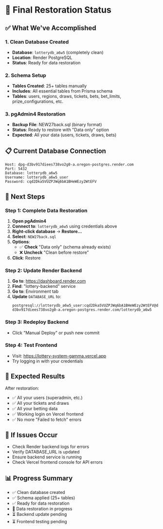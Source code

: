 # 🎉 Final Restoration Status

## ✅ **What We've Accomplished**

### **1. Clean Database Created**
- **Database**: `lotterydb_a6w5` (completely clean)
- **Location**: Render PostgreSQL
- **Status**: Ready for data restoration

### **2. Schema Setup**
- **Tables Created**: 25+ tables manually
- **Includes**: All essential tables from Prisma schema
- **Tables**: users, regions, draws, tickets, bets, bet_limits, prize_configurations, etc.

### **3. pgAdmin4 Restoration**
- **Backup File**: NEW27back.sql (binary format)
- **Status**: Ready to restore with "Data only" option
- **Expected**: All your data (users, tickets, draws, bets)

## 📋 **Current Database Connection**
```
Host: dpg-d3bv917diees738vo2g0-a.oregon-postgres.render.com
Port: 5432
Database: lotterydb_a6w5
Username: lotterydb_a6w5_user
Password: cqd2Dka5VUZPJWq6bA1BHeWEzy2WtEFV
```

## 🔄 **Next Steps**

### **Step 1: Complete Data Restoration**
1. **Open pgAdmin4**
2. **Connect to**: `lotterydb_a6w5` using credentials above
3. **Right-click database** → **Restore...**
4. **Select**: `NEW27back.sql`
5. **Options**:
   - ✅ **Check** "Data only" (schema already exists)
   - ❌ **Uncheck** "Clean before restore"
6. **Click**: Restore

### **Step 2: Update Render Backend**
1. **Go to**: https://dashboard.render.com
2. **Find**: "lottery-backend" service
3. **Go to**: Environment tab
4. **Update** `DATABASE_URL` to:
   ```
   postgresql://lotterydb_a6w5_user:cqd2Dka5VUZPJWq6bA1BHeWEzy2WtEFV@dpg-d3bv917diees738vo2g0-a.oregon-postgres.render.com/lotterydb_a6w5
   ```

### **Step 3: Redeploy Backend**
- Click "Manual Deploy" or push new commit

### **Step 4: Test Frontend**
- Visit: https://lottery-system-gamma.vercel.app
- Try logging in with your credentials

## 🎯 **Expected Results**
After restoration:
- ✅ All your users (superadmin, etc.)
- ✅ All your tickets and draws
- ✅ All your betting data
- ✅ Working login on Vercel frontend
- ✅ No more "Failed to fetch" errors

## 🔧 **If Issues Occur**
- Check Render backend logs for errors
- Verify DATABASE_URL is updated
- Ensure backend service is running
- Check Vercel frontend console for API errors

## 📊 **Progress Summary**
- ✅ Clean database created
- ✅ Schema applied (25+ tables)
- ✅ Ready for data restoration
- 🔄 Data restoration in progress
- ⏳ Backend update pending
- ⏳ Frontend testing pending